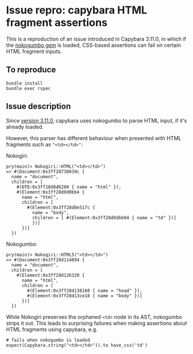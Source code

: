 # Issue repro: capybara HTML fragment assertions

This is a reproduction of an issue introduced in Capybara 3.11.0, in
which if the [nokogumbo gem](https://github.com/rubys/nokogumbo) is
loaded, CSS-based assertions can fail on certain HTML fragment inputs.

## To reproduce

    bundle install
    bundle exec rspec

## Issue description

Since [version
3.11.0](https://github.com/teamcapybara/capybara/commit/7aa04bb5cf950e57bd4096ead5e0527ce185d0d2),
capybara uses nokogumbo to parse HTML input, if it's already loaded.

However, this parser has different behaviour when presented with HTML
fragments such as `"<td></td>"`:

Nokogiri:

    pry(main)> Nokogiri::HTML("<td></td>")
    => #(Document:0x3ff28738039c {
      name = "document",
      children = [
        #(DTD:0x3ff28d0d6280 { name = "html" }),
        #(Element:0x3ff28d0d0bb4 {
          name = "html",
          children = [
            #(Element:0x3ff28d0e517c {
              name = "body",
              children = [ #(Element:0x3ff28d0dbb04 { name = "td" })]
              })]
          })]
      })

Nokogumbo:

    pry(main)> Nokogiri::HTML5("<td></td>")
    => #(Document:0x3ff28d114094 {
      name = "document",
      children = [
        #(Element:0x3ff28d126320 {
          name = "html",
          children = [
            #(Element:0x3ff28d138160 { name = "head" }),
            #(Element:0x3ff28d13ce18 { name = "body" })]
          })]
      })

While Nokogiri preserves the orphaned `<td>` node in its AST, nokogumbo
strips it out. This leads to surprising failures when making assertions
about HTML fragments using capybara, e.g.

    # fails when nokogumbo is loaded
    expect(Capybara.string("<td></td>")).to have_css('td')
